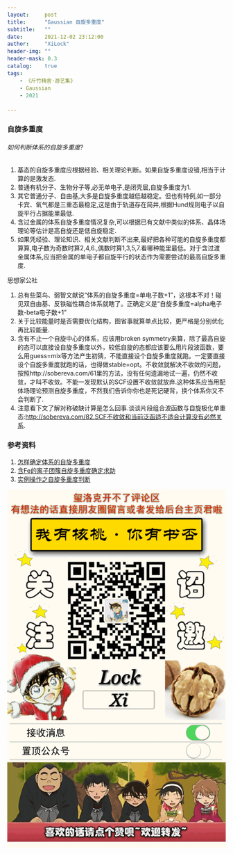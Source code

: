 ```yaml
---
layout:     post
title:      "Gaussian 自旋多重度"
subtitle:   ""
date:       2021-12-02 23:12:00
author:     "XiLock"
header-img: ""
header-mask: 0.3
catalog:    true
tags:
    - 《斤竹精舍·游艺集》
    - Gaussian
    - 2021

---
```


### 自旋多重度
###### 如何判断体系的自旋多重度?
1. 基态的自旋多重度应根据经验、相关理论判断。如果自旋多重度设错,相当于计算的是激发态.
1. 普通有机分子、生物分子等,必无单电子,是闭壳层,自旋多重度为1.
1. 其它普通分子、自由基,大多是自旋多重度越低越稳定。但也有特例,如一部分卡宾、氧气都是三重态最稳定,这是由于轨道存在简并,根据Hund规则电子以自旋平行占据能里最低.
1. 含过金属的体系自旋多重度情况复杂,可以根据已有文献中类似的体系、晶体场理论等估计是高自旋还是低自旋稳定.
1. 如果凭经验、理论知识、相关文献判断不出来,最好把各种可能的自旋多重度都算算,电子数为奇数时算2,4,6.,偶数时算1,3,5,7.看哪种能里最低。对于含过渡金属体系,应当把金属的单电子都自旋平行的状态作为需要尝试的最高自旋多重度.

思想家公社
1. 总有些菜鸟、弱智文献说“体系的自旋多重度=单电子数+1”，这根本不对！碰见双自由基、反铁磁性耦合体系就瞎了。正确定义是“自旋多重度=alpha电子数-beta电子数+1”
1. 关于比较能量时是否需要优化结构，图省事就算单点比较，更严格是分别优化再比较能量.
1. 含有不止一个自旋中心的体系，应该用broken symmetry来算，除了最高自旋的态可以直接设自旋多重度以外，较低自旋的态都应该要么用片段波函数，要么用guess=mix等方法产生初猜，不能直接设个自旋多重度就跑。一定要直接设个自旋多重度就跑的话，也得做stable=opt。不收敛就解决不收敛的问题，按照http://sobereva.com/61里的方法，没有任何遗漏地试一遍，仍然不收敛，才叫不收敛。不能一发现默认的SCF设置不收敛就放弃.这种体系应当用配体场理论预测自旋多重度，不然我们告诉你你也是死记硬背，换个体系你又不会判断了.
1. 注意看下文了解对称破缺计算是怎么回事.谈谈片段组合波函数与自旋极化单重态:http://sobereva.com/82.SCF不收敛和当前泛函适不适合计算没有必然关系.



### 参考资料
1. [怎样确定体系的自旋多重度](http://bbs.keinsci.com/thread-4836-1-1.html)
1. [含Fe的离子团簇自旋多重度确定求助](http://bbs.keinsci.com/thread-25231-1-1.html)
1. [实例操作之自旋多重度判断](https://www.ceshigo.com/article/10422.html)

![](/img/wc-tail.GIF)
